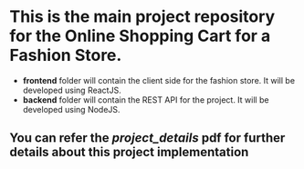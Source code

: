 # This is the main project repository for the Online Shopping Cart for a Fashion Store.

* **frontend** folder will contain the client side for the fashion store. It will be developed using ReactJS.
* **backend** folder will contain the REST API for the project. It will be developed using NodeJS.

## You can refer the *project_details* pdf for further details about this project implementation